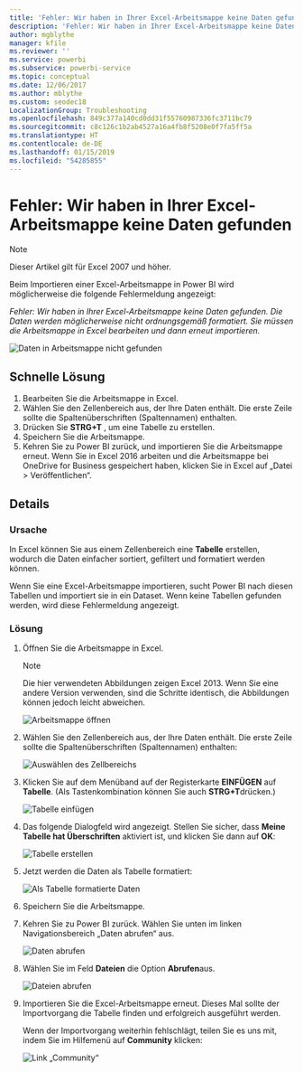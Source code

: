 ```yaml
---
title: 'Fehler: Wir haben in Ihrer Excel-Arbeitsmappe keine Daten gefunden'
description: 'Fehler: Wir haben in Ihrer Excel-Arbeitsmappe keine Daten gefunden'
author: mgblythe
manager: kfile
ms.reviewer: ''
ms.service: powerbi
ms.subservice: powerbi-service
ms.topic: conceptual
ms.date: 12/06/2017
ms.author: mblythe
ms.custom: seodec18
LocalizationGroup: Troubleshooting
ms.openlocfilehash: 849c377a140cd0dd31f55760987336fc3711bc79
ms.sourcegitcommit: c8c126c1b2ab4527a16a4fb8f5208e0f7fa5ff5a
ms.translationtype: HT
ms.contentlocale: de-DE
ms.lasthandoff: 01/15/2019
ms.locfileid: "54285855"
---
```

# <a name="error-we-couldnt-find-any-data-in-your-excel-workbook"></a>Fehler: Wir haben in Ihrer Excel-Arbeitsmappe keine Daten gefunden

>[!NOTE]
>Dieser Artikel gilt für Excel 2007 und höher.

Beim Importieren einer Excel-Arbeitsmappe in Power BI wird möglicherweise die folgende Fehlermeldung angezeigt:

*Fehler: Wir haben in Ihrer Excel-Arbeitsmappe keine Daten gefunden. Die Daten werden möglicherweise nicht ordnungsgemäß formatiert. Sie müssen die Arbeitsmappe in Excel bearbeiten und dann erneut importieren.*

![Daten in Arbeitsmappe nicht gefunden](media/service-admin-troubleshoot-excel-workbook-data/pbi_wecouldntfindanydata.png)

## <a name="quick-solution"></a>Schnelle Lösung
1. Bearbeiten Sie die Arbeitsmappe in Excel.
2. Wählen Sie den Zellenbereich aus, der Ihre Daten enthält. Die erste Zeile sollte die Spaltenüberschriften (Spaltennamen) enthalten.
3. Drücken Sie **STRG+T** , um eine Tabelle zu erstellen.
4. Speichern Sie die Arbeitsmappe.
5. Kehren Sie zu Power BI zurück, und importieren Sie die Arbeitsmappe erneut. Wenn Sie in Excel 2016 arbeiten und die Arbeitsmappe bei OneDrive for Business gespeichert haben, klicken Sie in Excel auf „Datei > Veröffentlichen“.

## <a name="details"></a>Details
### <a name="cause"></a>Ursache
In Excel können Sie aus einem Zellenbereich eine **Tabelle** erstellen, wodurch die Daten einfacher sortiert, gefiltert und formatiert werden können.

Wenn Sie eine Excel-Arbeitsmappe importieren, sucht Power BI nach diesen Tabellen und importiert sie in ein Dataset. Wenn keine Tabellen gefunden werden, wird diese Fehlermeldung angezeigt.

### <a name="solution"></a>Lösung
1. Öffnen Sie die Arbeitsmappe in Excel. 
    >[!NOTE]
    >Die hier verwendeten Abbildungen zeigen Excel 2013. Wenn Sie eine andere Version verwenden, sind die Schritte identisch, die Abbildungen können jedoch leicht abweichen.
    
    ![Arbeitsmappe öffnen](media/service-admin-troubleshoot-excel-workbook-data/pbi_trb_xlwksht1.png)
2. Wählen Sie den Zellenbereich aus, der Ihre Daten enthält. Die erste Zeile sollte die Spaltenüberschriften (Spaltennamen) enthalten:
   
    ![Auswählen des Zellbereichs](media/service-admin-troubleshoot-excel-workbook-data/pbi_trb_xlwksht2.png)
3. Klicken Sie auf dem Menüband auf der Registerkarte **EINFÜGEN** auf **Tabelle**. (Als Tastenkombination können Sie auch **STRG+T**drücken.)
   
    ![Tabelle einfügen](media/service-admin-troubleshoot-excel-workbook-data/pbi_trb_xlwksht3.png)
4. Das folgende Dialogfeld wird angezeigt. Stellen Sie sicher, dass **Meine Tabelle hat Überschriften** aktiviert ist, und klicken Sie dann auf **OK**:
   
    ![Tabelle erstellen](media/service-admin-troubleshoot-excel-workbook-data/pbi_trb_xlcreatetbl.png)
5. Jetzt werden die Daten als Tabelle formatiert:
   
    ![Als Tabelle formatierte Daten](media/service-admin-troubleshoot-excel-workbook-data/pbi_trb_xltbl.png)
6. Speichern Sie die Arbeitsmappe.
7. Kehren Sie zu Power BI zurück. Wählen Sie unten im linken Navigationsbereich „Daten abrufen“ aus.
   
    ![Daten abrufen](media/service-admin-troubleshoot-excel-workbook-data/pbi_getdata.png)
8. Wählen Sie im Feld **Dateien** die Option **Abrufen**aus.
   
    ![Dateien abrufen](media/service-admin-troubleshoot-excel-workbook-data/pbi_getfiles.png)
9. Importieren Sie die Excel-Arbeitsmappe erneut. Dieses Mal sollte der Importvorgang die Tabelle finden und erfolgreich ausgeführt werden.
   
    Wenn der Importvorgang weiterhin fehlschlägt, teilen Sie es uns mit, indem Sie im Hilfemenü auf **Community** klicken:
   
    ![Link „Community“](media/service-admin-troubleshoot-excel-workbook-data/pbi_questionmenucommunity.png)
